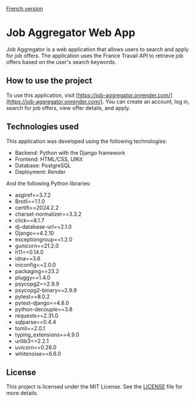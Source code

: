 [French version](README.md)


# Job Aggregator Web App

Job Aggregator is a web application that allows users to search and apply for job offers. The application uses the France Travail API to retrieve job offers based on the user's search keywords.

## How to use the project

To use this application, visit [https://job-aggregator.onrender.com/](https://job-aggregator.onrender.com/). You can create an account, log in, search for job offers, view offer details, and apply.

## Technologies used

This application was developed using the following technologies:

- Backend: Python with the Django framework
- Frontend: HTML/CSS, UIKit
- Database: PostgreSQL
- Deployment: Render

And the following Python libraries:

- asgiref==3.7.2
- Brotli==1.1.0
- certifi==2024.2.2
- charset-normalizer==3.3.2
- click==8.1.7
- dj-database-url==2.1.0
- Django==4.2.10
- exceptiongroup==1.2.0
- gunicorn==21.2.0
- h11==0.14.0
- idna==3.6
- iniconfig==2.0.0
- packaging==23.2
- pluggy==1.4.0
- psycopg2==2.9.9
- psycopg2-binary==2.9.9
- pytest==8.0.2
- pytest-django==4.8.0
- python-decouple==3.8
- requests==2.31.0
- sqlparse==0.4.4
- tomli==2.0.1
- typing_extensions==4.9.0
- urllib3==2.2.1
- uvicorn==0.28.0
- whitenoise==6.6.0

## License

This project is licensed under the MIT License. See the [LICENSE](LICENSE) file for more details.